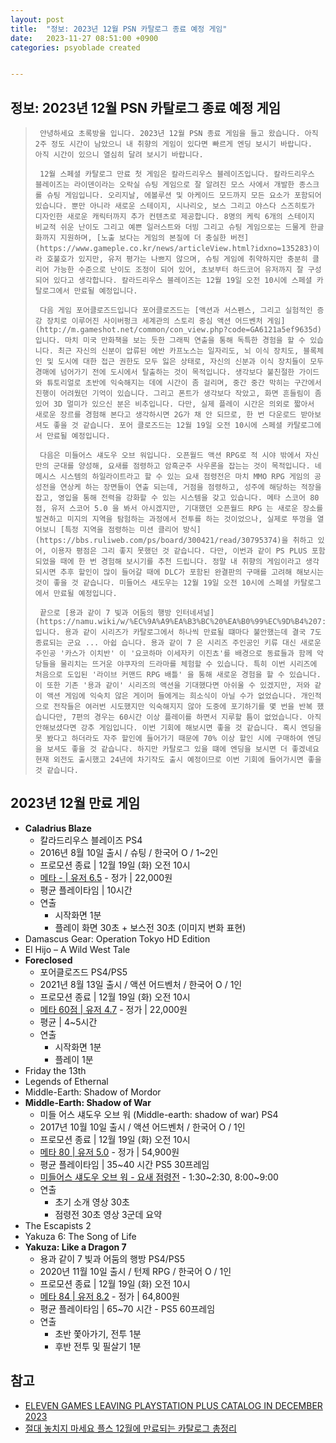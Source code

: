 ```yaml
---
layout: post
title:  "정보: 2023년 12월 PSN 카탈로그 종료 예정 게임"
date:   2023-11-27 08:51:00 +0900
categories: psyoblade created


---
```


## 정보: 2023년 12월 PSN 카탈로그 종료 예정 게임

>      안녕하세요 초록방울 입니다. 2023년 12월 PSN 종료 게임을 들고 왔습니다. 아직 2주 정도 시간이 남았으니 내 취향의 게임이 있다면 빠르게 엔딩 보시기 바랍니다.  아직 시간이 있으니 열심히 달려 보시기 바랍니다.
>
>      12월 스페셜 카탈로그 만료 첫 게임은 칼라드리우스 블레이즈입니다. 칼라드리우스 블레이즈는 라이덴이라는 오락실 슈팅 게임으로 잘 알려진 모스 사에서 개발한 종스크롤 슈팅 게임입니다. 오리지날, 에볼루션 및 아케이드 모드까지 모든 요소가 포함되어 있습니다. 뿐만 아니라 새로운 스테이지, 시나리오, 보스 그리고 야스다 스즈히토가 디자인한 새로운 캐릭터까지 추가 컨텐츠로 제공합니다. 8명의 케릭 6개의 스테이지 비교적 쉬운 난이도 그리고 예쁜 일러스트와 더빙 그리고 슈팅 게임으로는 드물게 한글화까지 지원하며, [노출 보다는 게임의 본질에 더 충실한 버전](https://www.gameple.co.kr/news/articleView.html?idxno=135283)이라 호불호가 있지만, 유저 평가는 나쁘지 않으며, 슈팅 게임에 취약하지만 충분히 클리어 가능한 수준으로 난이도 조정이 되어 있어, 초보부터 하드코어 유저까지 잘 구성되어 있다고 생각합니다. 칼라드리우스 블레이즈는 12월 19일 오전 10시에 스페셜 카탈로그에서 만료될 예정입니다. 
>
>      다음 게임 포어클로즈드입니다 포어클로즈드는 [액션과 서스펜스, 그리고 실험적인 증강 장치로 이루어진 사이버펑크 세계관의 스토리 중심 액션 어드벤처 게임](http://m.gameshot.net/common/con_view.php?code=GA6121a5ef9635d)입니다. 마치 미국 만화책을 보는 듯한 그래픽 연출을 통해 독특한 경험을 할 수 있습니다. 최근 자신의 신분이 압류된 에반 카프노스는 일자리도, 뇌 이식 장치도, 블록체인 및 도시에 대한 접근 권한도 모두 잃은 상태로, 자신의 신분과 이식 장치들이 모두 경매에 넘어가기 전에 도시에서 탈출하는 것이 목적입니다. 생각보다 불친절한 가이드와 튜토리얼로 초반에 익숙해지는 데에 시간이 좀 걸리며, 중간 중간 막히는 구간에서 진행이 어려웠던 기억이 있습니다. 그리고 폰트가 생각보다 작았고, 화면 흔들림이 좀 있어 3D 멀미가 있으신 분은 비추입니다. 다만, 실제 플레이 시간은 의외로 짧아서 새로운 장르를 경험해 본다고 생각하시면 2G가 채 안 되므로, 한 번 다운로드 받아보셔도 좋을 것 같습니다. 포어 클로즈드는 12월 19일 오전 10시에 스페셜 카탈로그에서 만료될 예정입니다. 
>
>      다음은 미들어스 섀도우 오브 워입니다. 오픈월드 액션 RPG로 적 시야 밖에서 자신만의 군대를 양성해, 요새를 점령하고 암흑군주 사우론을 잡는는 것이 목적입니다. 네메시스 시스템의 하일라이트라고 할 수 있는 요새 점령전은 마치 MMO RPG 게임의 공성전을 연상케 하는 장면들이 연출 되는데, 거점을 점령하고, 성주에 해당하는 적장을 잡고, 영입을 통해 전력을 강화할 수 있는 시스템을 갖고 있습니다. 메타 스코어 80점, 유저 스코어 5.0 을 봐서 아시겠지만, 기대했던 오픈월드 RPG 는 새로운 장소를 발견하고 미지의 지역을 탐험하는 과정에서 전투를 하는 것이었으나, 실제로 뚜껑을 열어보니 [특정 지역을 점령하는 미션 클리어 방식](https://bbs.ruliweb.com/ps/board/300421/read/30795374)을 취하고 있어, 이용자 평점은 그리 좋지 못했던 것 같습니다. 다만, 이번과 같이 PS PLUS 포함되었을 때에 한 번 경험해 보시기를 추천 드립니다. 정말 내 취향의 게임이라고 생각되시면 추후 할인이 많이 들어갈 때에 DLC가 포함된 완결판의 구매를 고려해 해보시는 것이 좋을 것 같습니다. 미들어스 섀도우는 12월 19일 오전 10시에 스페셜 카탈로그에서 만료될 예정입니다.
>
>      끝으로 [용과 같이 7 빛과 어둠의 행방 인터네셔널](https://namu.wiki/w/%EC%9A%A9%EA%B3%BC%20%EA%B0%99%EC%9D%B4%207:%20%EB%B9%9B%EA%B3%BC%20%EC%96%B4%EB%91%A0%EC%9D%98%20%ED%96%89%EB%B0%A9)입니다. 용과 같이 시리즈가 카탈로그에서 하나씩 만료될 떄마다 불안했는데 결국 7도 종료되는 군요 ... 아쉽 습니다. 용과 같이 7 은 시리즈 주인공인 키류 대신 새로운 주인공 '카스가 이치반' 이 '요코하마 이세자키 이진쵸'를 배경으로 동료들과 함께 악당들을 물리치는 뜨거운 야쿠자의 드라마를 체험할 수 있습니다. 특히 이번 시리즈에 처음으로 도입된 '라이브 커맨드 RPG 배틀' 을 통해 새로운 경험을 할 수 있습니다. 이 또한 기존 '용과 같이' 시리즈의 액션을 기대했다면 아쉬울 수 있겠지만, 저와 같이 액션 게임에 익숙치 않은 게이머 들에게는 희소식이 아닐 수가 없었습니다. 개인적으로 전작들은 여러번 시도했지만 익숙해지지 않아 도중에 포기하기를 몇 번을 반복 했습니다만, 7편의 경우는 60시간 이상 플레이를 하면서 지루할 틈이 없었습니다. 아직 안해보셨다면 강추 게임입니다. 이번 기회에 해보시면 좋을 것 같습니다. 혹시 엔딩을 못 봤다고 하더라도 자주 할인에 들어가기 때문에 70% 이상 할인 시에 구매하여 엔딩을 보셔도 좋을 것 같습니다. 하지만 카탈로그 있을 떄에 엔딩을 보시면 더 좋겠네요 현재 외전도 출시했고 24년에 차기작도 출시 예정이므로 이번 기회에 들어가시면 좋을 것 같습니다.

## 2023년 12월 만료 게임

* **Caladrius Blaze**
  * 칼라드리우스 블레이즈 PS4
  * 2016년 8월 10일 출시 / 슈팅 / 한국어 O / 1~2인
  * 프로모션 종료 | 12월 19일 (화) 오전 10시
  * [메타 - | 유저 6.5](https://www.metacritic.com/game/caladrius-blaze/) - 정가 | 22,000원
  * 평균 플레이타임 | 10시간
  * 연출
    * 시작화면 1분
    * 플레이 화면 30초 + 보스전 30초 (이미지 변화 표현)
* Damascus Gear: Operation Tokyo HD Edition
* El Hijo – A Wild West Tale
* **Foreclosed**
  * 포어클로즈드 PS4/PS5
  * 2021년 8월 13일 출시 / 액션 어드벤처 / 한국어 O / 1인
  * 프로모션 종료 | 12월 19일 (화) 오전 10시
  * [메타 60점 | 유저 4.7](https://www.metacritic.com/game/foreclosed/) - 정가 | 22,000원
  * 평균 | 4~5시간
  * 연출
    * 시작화면 1분
    * 플레이 1분
* Friday the 13th
* Legends of Ethernal
* Middle-Earth: Shadow of Mordor
* **Middle-Earth: Shadow of War**
  * 미들 어스 섀도우 오브 워 (Middle-earth: shadow of war) PS4
  * 2017년 10월 10일 출시 / 액션 어드벤처 / 한국어 O / 1인
  * 프로모션 종료 | 12월 19일 (화) 오전 10시
  * [메타 80 | 유저 5.0](https://www.metacritic.com/game/middle-earth-shadow-of-war/) - 정가 | 54,900원
  * 평균 플레이타임 | 35~40 시간  PS5 30프레임
  * [미들어스 섀도우 오브 워 - 요새 점령전](https://www.youtube.com/watch?v=1khbTkeSFJk) - 1:30~2:30, 8:00~9:00
  * 연출
    * 초기 소개 영상 30초
    * 점령전 30초 영상 3군데 요약
* The Escapists 2
* Yakuza 6: The Song of Life
* **Yakuza: Like a Dragon 7**
  * 용과 같이 7 빛과 어둠의 행방 PS4/PS5
  * 2020년 11월 10일 출시 / 턴제 RPG / 한국어 O / 1인
  * 프로모션 종료 | 12월 19일 (화) 오전 10시
  * [메타 84 | 유저 8.2](https://www.metacritic.com/game/yakuza-like-a-dragon/) - 정가 | 64,800원
  * 평균 플레이타임 | 65~70 시간 - PS5 60프레임
  * 연출
    * 초반 쫓아가기, 전투 1분
    * 후반 전투 및 필살기 1분

## 참고

* [ELEVEN GAMES LEAVING PLAYSTATION PLUS CATALOG IN DECEMBER 2023](https://thisgengaming.com/2023/11/21/eleven-games-leaving-playstation-plus-catalog-in-december-2023/)
* [절대 놓치지 마세요 플스 12월에 만료되는 카탈로그 총정리](https://www.youtube.com/watch?v=kOTHOUKB7NQ)